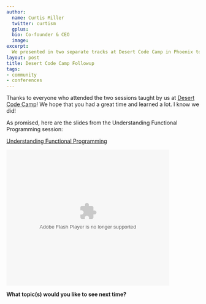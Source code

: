 ```yaml
---
author:
  name: Curtis Miller
  twitter: curtism
  gplus:
  bio: Co-founder & CEO
  image:
excerpt:
  We presented in two separate tracks at Desert Code Camp in Phoenix to a great turnout. You can checkout the slides here.
layout: post
title: Desert Code Camp Followup
tags:
- community
- conferences
---
```


Thanks to everyone who attended the two sessions taught by us at [Desert Code Camp](http://desertcodecamp.com)! We hope that you had a great time and learned a lot. I know we did!

As promised, here are the slides from the Understanding Functional Programming session:

[Understanding Functional Programming](http://www.slideshare.net/cchandler/understanding-functional-programming?type=presentation)

<object style="margin:0px" width="425" height="355">
  <param name="movie" value="http://static.slidesharecdn.com/swf/ssplayer2.swf?doc=functionalprogramming-090616003711-phpapp01&amp;stripped_title=understanding-functional-programming" />
  <param name="allowFullScreen" value="true"/>
  <param name="allowScriptAccess" value="always"/>
  <embed src="http://static.slidesharecdn.com/swf/ssplayer2.swf?doc=functionalprogramming-090616003711-phpapp01&amp;stripped_title=understanding-functional-programming" type="application/x-shockwave-flash" allowscriptaccess="always" allowfullscreen="true" width="425" height="355"></embed>
</object>

**What topic(s) would you like to see next time?**
